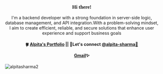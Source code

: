 <h3 align="center" style="font-family:impact;"> Hi there!</h3>

<p align="center">
I'm a backend developer with a strong foundation in server-side logic, database management, and API integration.With a problem-solving mindset, I aim to create efficient, reliable, and secure solutions that enhance user experience and support business goals
</p>
 <h4 align="center">
 🍀 <a href = "https://alpitaportfolio.netlify.app">Alpita's Portfolio</a> || 💬Let's connect <a href="https://www.linkedin.com/in/alpitasharma9">@alpita-sharma🌸</a>
</h4>
<h4 align="center">
 <a href = "https://mail.google.com/mail/u/0/?fs=1&to=alpita0908.dev@gmail.com&tf=cm">Gmail</a>✨
</h4>
<!-- <p  align="center">
  <a href="https://alpitasharma2.github.io/myepitome/"> Do check out my portfolio</a>
</p> <br> -->
<!-- <h3 align="left">Languages and Tools:</h3>
<p align="left"> <a href="https://getbootstrap.com" target="_blank" rel="noreferrer"> <img src="https://raw.githubusercontent.com/devicons/devicon/master/icons/bootstrap/bootstrap-plain-wordmark.svg" alt="bootstrap" width="40" height="40"/> </a> <a href="https://www.w3schools.com/css/" target="_blank" rel="noreferrer"> <img src="https://raw.githubusercontent.com/devicons/devicon/master/icons/css3/css3-original-wordmark.svg" alt="css3" width="40" height="40"/> </a> <a href="https://expressjs.com" target="_blank" rel="noreferrer"> <img src="https://raw.githubusercontent.com/devicons/devicon/master/icons/express/express-original-wordmark.svg" alt="express" width="40" height="40"/> </a> <a href="https://www.figma.com/" target="_blank" rel="noreferrer"> <img src="https://www.vectorlogo.zone/logos/figma/figma-icon.svg" alt="figma" width="40" height="40"/> </a> <a href="https://git-scm.com/" target="_blank" rel="noreferrer"> <img src="https://www.vectorlogo.zone/logos/git-scm/git-scm-icon.svg" alt="git" width="40" height="40"/> </a> <a href="https://www.w3.org/html/" target="_blank" rel="noreferrer"> <img src="https://raw.githubusercontent.com/devicons/devicon/master/icons/html5/html5-original-wordmark.svg" alt="html5" width="40" height="40"/> </a> <a href="https://www.java.com" target="_blank" rel="noreferrer"> <img src="https://raw.githubusercontent.com/devicons/devicon/master/icons/java/java-original.svg" alt="java" width="40" height="40"/> </a> <a href="https://developer.mozilla.org/en-US/docs/Web/JavaScript" target="_blank" rel="noreferrer"> <img src="https://raw.githubusercontent.com/devicons/devicon/master/icons/javascript/javascript-original.svg" alt="javascript" width="40" height="40"/> </a> <a href="https://www.mongodb.com/" target="_blank" rel="noreferrer"> <img src="https://raw.githubusercontent.com/devicons/devicon/master/icons/mongodb/mongodb-original-wordmark.svg" alt="mongodb" width="40" height="40"/> </a> <a href="https://www.mysql.com/" target="_blank" rel="noreferrer"> <img src="https://raw.githubusercontent.com/devicons/devicon/master/icons/mysql/mysql-original-wordmark.svg" alt="mysql" width="40" height="40"/> </a> <a href="https://nodejs.org" target="_blank" rel="noreferrer"> <img src="https://raw.githubusercontent.com/devicons/devicon/master/icons/nodejs/nodejs-original-wordmark.svg" alt="nodejs" width="40" height="40"/> </a> <a href="https://postman.com" target="_blank" rel="noreferrer"> <img src="https://www.vectorlogo.zone/logos/getpostman/getpostman-icon.svg" alt="postman" width="40" height="40"/> </a> </p>
 -->
<!-- <div style="padding: 20px 0px;"><img src="./alpitasharma.png" alt="aaaa"></div> -->
<p align="left"> <img src="https://komarev.com/ghpvc/?username=alpitasharma2&label=Profile%20views&color=0e75b6&style=flat" alt="alpitasharma2" /> </p>



</p>
<!-- <h3 align="center">I'm a backend developer with a strong foundation in server-side logic, database management, and API integration.With a problem-solving mindset, I aim to create efficient, reliable, and secure solutions that enhance user experience and support business goals.</h3>

- 📫 How to reach me **alpita0908.dev@gmail.com** 📩

- ⚡ Fun fact **you know your code is working perfectly if nobody ever notices it!** 😎

<h3 align="left">Connect with me:</h3>
<p align="left">
<a href="https://linkedin.com/in/alpitasharma9" target="blank"><img align="center" src="https://raw.githubusercontent.com/rahuldkjain/github-profile-readme-generator/master/src/images/icons/Social/linked-in-alt.svg" alt="alpitasharma9" height="30" width="40" /></a>
</p>
 -->

   
   
